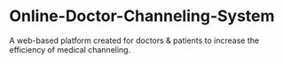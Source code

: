 # Online-Doctor-Channeling-System
A web-based platform created for doctors &amp; patients to increase the efficiency of medical channeling.
